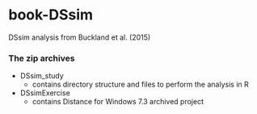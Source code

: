 # book-DSsim
DSsim analysis from Buckland et al. (2015)

###  The zip archives
- DSsim_study
    - contains directory structure and files to perform the analysis in R
- DSsimExercise
    - contains Distance for Windows 7.3 archived project
